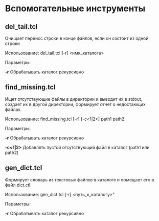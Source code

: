 # Вспомогательные инструменты

## del_tail.tcl	

Очищает перенос строки в конце файлов, если он состоит из одной строки

Использование: del_tail.tcl [-r] <имя_каталога>

Параметры:

__-r__ Обрабатывать каталог рекурсивно

## find_missing.tcl	

Ищет отсутствующие файлы в директории и выводит их в stdout, создает их в другой директории, формирует отчет о недостающих файлах.

Использование: find_missing.tcl [-r] [-c<1|2>] path1 path2

Параметры:

__-r__ Обрабатывать каталог рекурсивно

__-c<1|2>__ Добавлять пустой отсутствующий файл в каталог (path1 или path2)


## gen_dict.tcl

Формирует словарь из текстовых файлов в каталоге и помещает его в файл dict.ctl.

Использование: gen_dict.tcl [-r] <путь_к_каталогу>"

Параметры:

__-r__ Обрабатывать каталог рекурсивно
